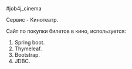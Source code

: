 #job4j_cinema

Сервис - Кинотеатр.

Cайт по покупки билетов в кино, используется:
1. Spring boot.
2. Thymeleaf.
3. Bootstrap.
4. JDBC.
